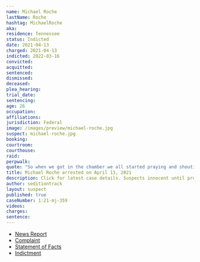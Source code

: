 ```yaml
---
name: Michael Roche
lastName: Roche
hashtag: MichaelRoche
aka:
residence: Tennessee
status: Indicted
date: 2021-04-13
charged: 2021-04-13
indicted: 2022-03-16
convicted:
acquitted:
sentenced:
dismissed:
deceased:
plea_hearing:
trial_date:
sentencing:
age: 26
occupation:
affiliations:
jurisdiction: Federal
image: /images/preview/michael-roche.jpg
suspect: michael-roche.jpg
booking:
courtroom:
courthouse:
raid:
perpwalk:
quote: "So when we got in the chamber we all started praying and shouting in the name of Jesus Christ and inviting Christ back into our state Capitol"
title: Michael Roche arrested on April 13, 2021
description: Click for latest case details. Suspects innocent until proven guilty.
author: seditiontrack
layout: suspect
published: true
caseNumber: 1:21-mj-359
videos:
charges:
sentence:
---
```

- [News Report](https://www.tennessean.com/story/news/crime/2021/04/13/murfreesboro-man-michael-roche-arrested-u-s-capitol-riot-case/7205782002/)
- [Complaint](https://www.justice.gov/usao-dc/case-multi-defendant/file/1386731/download)
- [Statement of Facts](https://www.justice.gov/usao-dc/case-multi-defendant/file/1386736/download)
- [Indictment](https://extremism.gwu.edu/sites/g/files/zaxdzs2191/f/Michael%20Roche%20Indictment.pdf)
